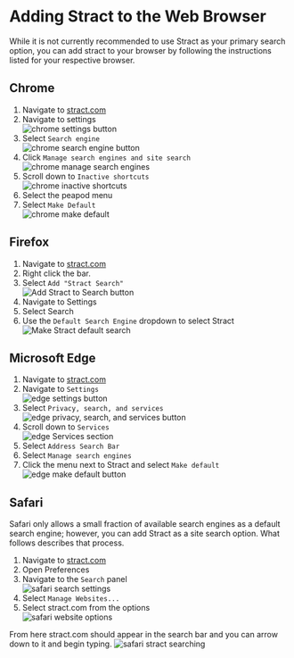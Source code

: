 # Adding Stract to the Web Browser 

While it is not currently recommended to use Stract as your primary search option, you can add stract 
to your browser by following the instructions listed for your respective browser. 

## Chrome

1. Navigate to [stract.com](https://stract.com)
2. Navigate to settings  
![chrome settings button](../assets/add_browser/chrome_search_1.png)
3. Select `Search engine`  
![chrome search engine button](../assets/add_browser/chrome_search_2.png)
4. Click `Manage search engines and site search`  
![chrome manage search engines](../assets/add_browser/chrome_search_3.png)
5. Scroll down to `Inactive shortcuts`  
![chrome inactive shortcuts](../assets/add_browser/chrome_search_4.png)
6. Select the peapod menu
7. Select `Make Default`  
![chrome make default](../assets/add_browser/chrome_search_5.png)


## Firefox

1. Navigate to [stract.com](https://stract.com)
2. Right click the bar.
3. Select `Add "Stract Search"`  
![Add Stract to Search button](../assets/add_browser/firefox_search_1.png)
4. Navigate to Settings
5. Select Search 
6. Use the `Default Search Engine` dropdown to select Stract
![Make Stract default search](../assets/add_browser/firefox_search_3.png)

## Microsoft Edge
1. Navigate to [stract.com](https://stract.com)
2. Navigate to `Settings`  
![edge settings button](../assets/add_browser/edge_search_1.png)
3. Select `Privacy, search, and services`  
![edge privacy, search, and services button](../assets/add_browser/edge_search_2.png)
4. Scroll down to `Services`  
![edge Services section](../assets/add_browser/edge_search_3.png)
5. Select `Address Search Bar`  
6. Select `Manage search engines`  
7. Click the menu next to Stract and select `Make default`
![edge make default button](../assets/add_browser/edge_search_4.png)


## Safari 

Safari only allows a small fraction of available search engines as a default search engine; however, you can add Stract 
as a site search option. What follows describes that process. 

1. Navigate to [stract.com](https://stract.com)
2. Open Preferences 
3. Navigate to the `Search` panel  
![safari search settings](../assets/add_browser/safari_search_1.png)
4. Select `Manage Websites...`
5. Select stract.com from the options  
![safari website options](../assets/add_browser/safari_search_2.png)


From here stract.com should appear in the search bar and you can arrow down to
it and begin typing.
![safari stract searching](../assets/add_browser/safari_search_3.png)
 